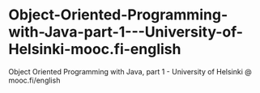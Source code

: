 # Object-Oriented-Programming-with-Java-part-1---University-of-Helsinki-mooc.fi-english
Object Oriented Programming with Java, part 1 - University of Helsinki @ mooc.fi/english
